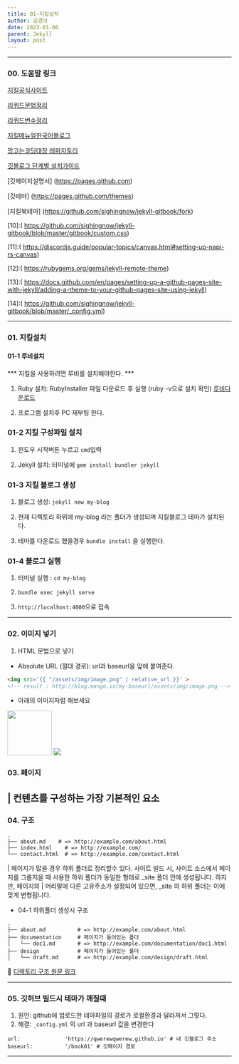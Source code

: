 ```yaml
---
title: 01-지킬설치
author: 김경아
date: 2023-01-06
parent: Jekyll
layout: post
---
```

-----

### 00. 도움말 링크

[지킬공식사이트](https://jekyllrb-ko.github.io/)

[리퀴드문법정리](http://shopify.github.io/liquid/)

[리퀴드변수정리](http://jekyllrb-ko.github.io/docs/variables/)

[지킬메뉴얼한국어블로그](https://docs.3rdeyesys.com/etc/etc_jekyll_documentation_theme_page_create_guide.html)

[망고는코딩대장 레파지토리](https://github.com/qwerewqwerew/book01)

[깃블로그 단계별 설치가이드](https://jekyllrb.com/docs/step-by-step/01-setup/)

[깃페이지설명서] (https://pages.github.com)

[깃테마] (https://pages.github.com/themes)

[지킬북테마] (https://github.com/sighingnow/jekyll-gitbook/fork)

[4]:(https://github.com/allejo/jekyll-toc)

[5]:(https://github.com/gitbook-plugins/gitbook-plugin-search-pro)

[6]:(https://github.com/rouge-ruby/rouge/tree/master/lib/rouge/themes)

[7]:(https://analytics.google.com/analytics/web/)

[8]:(https://www.cnzz.com/)

[9]:(https://docs.microsoft.com/en-us/azure/azure-monitor/app/app-insights-overview)

[10]:( https://github.com/sighingnow/jekyll-gitbook/blob/master/gitbook/custom.css)

[11]:( https://discordjs.guide/popular-topics/canvas.html#setting-up-napi-rs-canvas)

[12]:( https://rubygems.org/gems/jekyll-remote-theme)

[13]:( https://docs.github.com/en/pages/setting-up-a-github-pages-site-with-jekyll/adding-a-theme-to-your-github-pages-site-using-jekyll)

[14]:( https://github.com/sighingnow/jekyll-gitbook/blob/master/_config.yml)

---


### 01. 지킬설치

#### 01-1 루비설치

*** 지킬을 사용하려면 루비를 설치해야한다. ***

1. Ruby 설치: RubyInstaller 파일 다운로드 후 실행
   (ruby -v으로 설치 확인) [루비다운로드](https://rubyinstaller.org/downloads/)

1. 프로그램 설치후 PC 재부팅 한다.

### 01-2 지킬 구성파일 설치

1. 윈도우 시작버튼 누르고 `cmd`입력

1. Jekyll 설치: 터미널에 `gem install bundler jekyll`

### 01-3 지킬 블로그 생성

1. 블로그 생성: `jekyll new my-blog`

1. 현재 디렉토리 하위에 my-blog 라는 폴더가 생성되며 지킬블로그 테마가 설치된다.

1. 테마를 다운로드 했을경우 `bundle install` 을 실행한다.

### 01-4 블로그 실행

1. 터미널 실행 : `cd my-blog`

1. `bundle exec jekyll serve`

5. `http://localhost:4000`으로 접속

---




### 02. 이미지 넣기
1. HTML 문법으로 넣기

  - Absolute URL (절대 경로): url과 baseurl을 앞에 붙여준다.

```html
<img src='{{ "/assets/img/image.png" | relative_url }}' >
<!-- result : http://blog.mango.io/my-baseurl/assets/img/image.png -->
```
+ 아래의 이미지처럼 해보세요

<img src='{{ "/assets/img/dog.jpg" | relative_url }}' style="width:100px">
<img src='{{ "/assets/img/2023-01-06_205.jpg" | relative_url }}'>



### 03. 페이지

| 컨텐츠를 구성하는 가장 기본적인 요소
---

### 04. 구조

```
.
├── about.md    # => http://example.com/about.html
├── index.html    # => http://example.com/
└── contact.html  # => http://example.com/contact.html
```

| 페이지가 많을 경우 하위 폴더로 정리할수 있다.
  사이트 빌드 시, 사이트 소스에서 페이지를 그룹지을 때 사용한 하위 폴더가 동일한 형태로 _site 폴더 안에 생성됩니다.
  하지만, 페이지의 
| 머리말에 다른 고유주소가 설정되어 있으면, _site 의 하위 폴더는 이에 맞게 변형됩니다.

  -  04-1 하위폴더 생성시 구조

```
.
├── about.md          # => http://example.com/about.html
├── documentation     # 페이지가 들어있는 폴더
│   └── doc1.md       # => http://example.com/documentation/doc1.html
├── design            # 페이지가 들어있는 폴더
│   └── draft.md      # => http://example.com/design/draft.html
```
📌 [디렉토리 구조 원문 링크](https://jekyllrb-ko.github.io/docs/structure/)

---


### 05. 깃허브 빌드시 테마가 깨질때

1. 원인: github에 업로드한 테마파일의 경로가 로컬환경과 달라져서 그렇다.
2. 해결: `_config.yml` 의 url 과 baseurl 값을 변경한다

```
url:              'https://qwerewqwerew.github.io' # 내 깃블로그 주소
baseurl:          '/book01' # 깃페이지 경로
```
---

